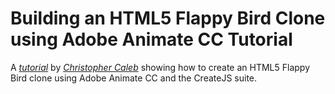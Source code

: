Building an HTML5 Flappy Bird Clone using Adobe Animate CC Tutorial
===================================================================

A *[tutorial](http://blogs.adobe.com/animate/)* by *[Christopher Caleb](http://www.yeahbutisitflash.com/?page_id=2)* showing how to create an HTML5 Flappy Bird clone using Adobe Animate CC and the CreateJS suite.

